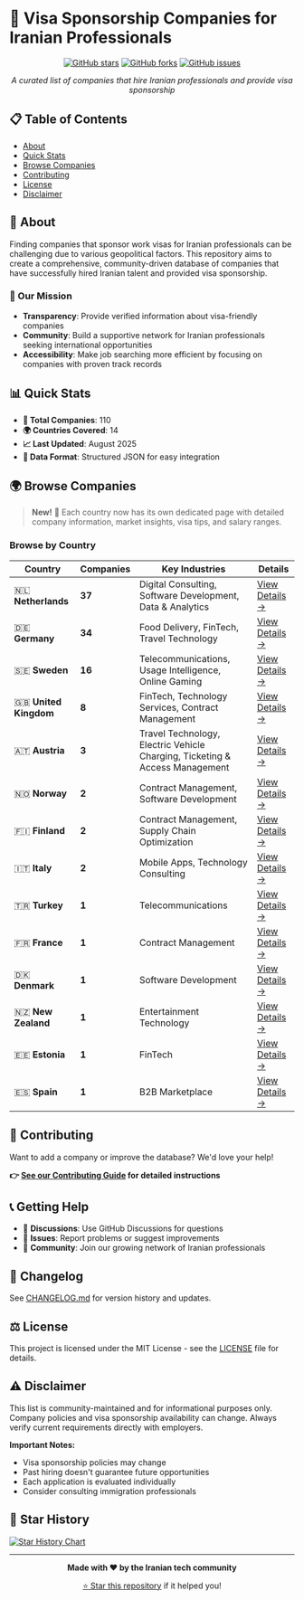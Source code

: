 # 🚀 Visa Sponsorship Companies for Iranian Professionals

<div align="center">

[![GitHub stars](https://img.shields.io/github/stars/komeilmehranfar/visa-sponsers-companies-for-iranians?style=for-the-badge)](https://github.com/komeilmehranfar/visa-sponsers-companies-for-iranians/stargazers)
[![GitHub forks](https://img.shields.io/github/forks/komeilmehranfar/visa-sponsers-companies-for-iranians?style=for-the-badge)](https://github.com/komeilmehranfar/visa-sponsers-companies-for-iranians/network)
[![GitHub issues](https://img.shields.io/github/issues/komeilmehranfar/visa-sponsers-companies-for-iranians?style=for-the-badge)](https://github.com/komeilmehranfar/visa-sponsers-companies-for-iranians/issues)

_A curated list of companies that hire Iranian professionals and provide visa sponsorship_

</div>

## 📋 Table of Contents

- [About](#about)
- [Quick Stats](#quick-stats)
- [Browse Companies](#browse-companies)
- [Contributing](#contributing)
- [License](#license)
- [Disclaimer](#disclaimer)

## 🎯 About

Finding companies that sponsor work visas for Iranian professionals can be challenging due to various geopolitical factors. This repository aims to create a comprehensive, community-driven database of companies that have successfully hired Iranian talent and provided visa sponsorship.

### 🎯 Our Mission

- **Transparency**: Provide verified information about visa-friendly companies
- **Community**: Build a supportive network for Iranian professionals seeking international opportunities
- **Accessibility**: Make job searching more efficient by focusing on companies with proven track records

## 📊 Quick Stats

- **🏢 Total Companies**: 110
- **🌍 Countries Covered**: 14
- **📈 Last Updated**: August 2025
- **📝 Data Format**: Structured JSON for easy integration

## 🌍 Browse Companies

> **New!** 📖 Each country now has its own dedicated page with detailed company information, market insights, visa tips, and salary ranges.

### Browse by Country

| Country               | Companies | Key Industries                      | Details                                            |
| --------------------- | --------- | ----------------------------------- | -------------------------------------------------- |
| 🇳🇱 **Netherlands**  | **37**     | Digital Consulting, Software Development, Data & Analytics | [View Details →](docs/countries/netherlands.md)     |
| 🇩🇪 **Germany**      | **34**     | Food Delivery, FinTech, Travel Technology | [View Details →](docs/countries/germany.md)     |
| 🇸🇪 **Sweden**       | **16**     | Telecommunications, Usage Intelligence, Online Gaming | [View Details →](docs/countries/sweden.md)     |
| 🇬🇧 **United Kingdom** | **8**      | FinTech, Technology Services, Contract Management | [View Details →](docs/countries/united-kingdom.md)     |
| 🇦🇹 **Austria**      | **3**      | Travel Technology, Electric Vehicle Charging, Ticketing & Access Management | [View Details →](docs/countries/austria.md)     |
| 🇳🇴 **Norway**       | **2**      | Contract Management, Software Development | [View Details →](docs/countries/norway.md)     |
| 🇫🇮 **Finland**      | **2**      | Contract Management, Supply Chain Optimization | [View Details →](docs/countries/finland.md)     |
| 🇮🇹 **Italy**        | **2**      | Mobile Apps, Technology Consulting  | [View Details →](docs/countries/italy.md)     |
| 🇹🇷 **Turkey**       | **1**      | Telecommunications                  | [View Details →](docs/countries/turkey.md)     |
| 🇫🇷 **France**       | **1**      | Contract Management                 | [View Details →](docs/countries/france.md)     |
| 🇩🇰 **Denmark**      | **1**      | Software Development                | [View Details →](docs/countries/denmark.md)     |
| 🇳🇿 **New Zealand**  | **1**      | Entertainment Technology            | [View Details →](docs/countries/new-zealand.md)     |
| 🇪🇪 **Estonia**      | **1**      | FinTech                             | [View Details →](docs/countries/estonia.md)     |
| 🇪🇸 **Spain**        | **1**      | B2B Marketplace                     | [View Details →](docs/countries/spain.md)     |

## 🤝 Contributing

Want to add a company or improve the database? We'd love your help!

**👉 [See our Contributing Guide](CONTRIBUTING.md) for detailed instructions**

## 📞 Getting Help

- 💬 **Discussions**: Use GitHub Discussions for questions
- 🐛 **Issues**: Report problems or suggest improvements
- 🤝 **Community**: Join our growing network of Iranian professionals

## 🔄 Changelog

See [CHANGELOG.md](./CHANGELOG.md) for version history and updates.

## ⚖️ License

This project is licensed under the MIT License - see the [LICENSE](LICENSE) file for details.

## ⚠️ Disclaimer

This list is community-maintained and for informational purposes only. Company policies and visa sponsorship availability can change. Always verify current requirements directly with employers.

**Important Notes:**

- Visa sponsorship policies may change
- Past hiring doesn't guarantee future opportunities
- Each application is evaluated individually
- Consider consulting immigration professionals

## 🌟 Star History

[![Star History Chart](https://api.star-history.com/svg?repos=komeilmehranfar/visa-sponsers-companies-for-iranians&type=Date)](https://star-history.com/#komeilmehranfar/visa-sponsers-companies-for-iranians&Date)

---

<div align="center">

**Made with ❤️ by the Iranian tech community**

[⭐ Star this repository](https://github.com/komeilmehranfar/visa-sponsers-companies-for-iranians) if it helped you!

</div>
